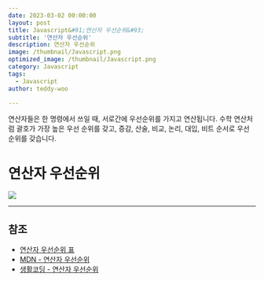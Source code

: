 ```yaml
---
date: 2023-03-02 00:00:00
layout: post
title: Javascript&#91;연산자 우선순위&#93; 
subtitle: '연산자 우선순위'
description: 연산자 우선순위
image: /thumbnail/Javascript.png
optimized_image: /thumbnail/Javascript.png
category: Javascript
tags:
  - Javascript
author: teddy-woo

---
```


연산자들은 한 명령에서 쓰일 때, 서로간에 우선순위를 가지고 연산됩니다. 수학 연산처럼 괄호가 가장 높은 우선 순위를 갖고, 증감, 산술, 비교, 논리, 대입, 비트 순서로 우선순위를 갖습니다.

# 연산자 우선순위

![](https://velog.velcdn.com/images%2Fbami%2Fpost%2F75f5c32f-41ae-4413-ba6b-3417591d3c21%2Fimage.png)

---

## 참조

- [연산자 우선순위 표](https://dasima.xyz/javascript-operator-priority/)
- [MDN - 연산자 우선순위](https://developer.mozilla.org/ko/docs/Web/JavaScript/Reference/Operators/Operator_Precedence)
- [생활코딩 - 연산자 우선순위](https://opentutorials.org/module/3989/26073)